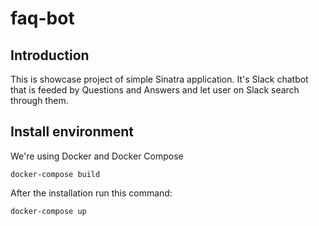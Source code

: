 # faq-bot

## Introduction

This is showcase project of simple Sinatra application. It's Slack chatbot that is feeded by Questions and Answers and let user on Slack search through them.

## Install environment

We're using Docker and Docker Compose
```
docker-compose build
```

After the installation run this command: 
```
docker-compose up
```
